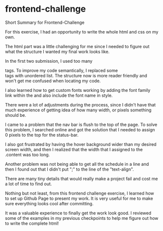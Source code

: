 # frontend-challenge
Short Summary for Frontend-Challenge 

For this exercise, I had an opportunity to write the whole html and css on my own.

The html part was a little challenging for me since I needed to figure out what the structure I wanted my final work looks like.

In the first two submission, I used too many <div> tags. To improve my code semantically, I replaced some <div>tags with unordered list. The structure now is more reader friendly and won't get me confused when locating my code.

I also learned how to get custom fonts working by adding the font family link within the <head> and also include the font name in style.

There were a lot of adjustments during the process, since I didn't have that much experience of getting idea of how many width, or pixels something should be.

I came to a problem that the nav bar is flush to the top of the page. To solve this problem, I searched online and got the solution that I needed to assign 0 pixels to the top for the status-bar.

I also got frustrated by having the hover background wider than my desired screen width, and then I realized that the width that I assigned to the .content was too long.

Another problem was not being able to get all the schedule in a line and then I found out that I didn't put ";" to the
line of the "text-align".

There are many tiny details that would really make a project fail and cost me a lot of time to find out.

Nothing but not least, from this frontend challenge exercise, I learned how to set up Github Page to present my work. It is very useful for me to make sure everything looks cool after committing.

It was a valuable experience to finally get the work look good. I reviewed some of the examples in my previous checkpoints to help me figure out how to write the complete html!


